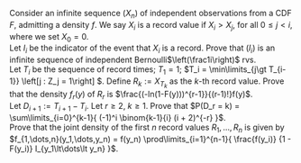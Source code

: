 Consider an infinite sequence $(X_n)$ of independent observations from a CDF $F$, admitting a density $f$. We say $X_i$ is a record value if $X_i \gt X_j$, for all $0 \leq j \lt i$, where we set $X_0 = 0$.  
Let $I_i$ be the indicator of the event that $X_i$ is a record. Prove that $(I_i)$ is an infinite sequence of independent Bernoulli$\left(\frac1i\right)$ rvs.  
Let $T_i$ be the sequence of record times; $T_1 = 1$; $T_i = \min\limits_{j\gt T_{i-1}} \left[j : Z_j = 1\right] $. Define $R_k := X_{T_k}$ as the $k$-th record value. Prove that the density $f_r(y)$ of $R_r$ is $\frac{(-ln(1-F(y)))^{r-1}}{(r-1)!}f(y)$.  
Let $D_{i+1}:=T_{i+1}-T_i$. Let $r \geq 2$, $k \geq 1$. Prove that $P(D_r = k) = \sum\limits_{i=0}^{k-1}{ (-1)^i \binom{k-1}{i} (i + 2)^{-r} }$.  
Prove that the joint density of the first $n$ record values $R_1,\dots,R_n$ is given by $f_{1,\dots,n}(y_1,\dots,y_n) = f(y_n) \prod\limits_{i=1}^{n-1}{ \frac{f(y_i)} {1 - F(y_i)} I_{y_1\lt\dots\lt y_n} }$.

